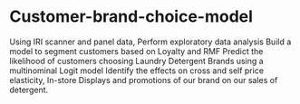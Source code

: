 # Customer-brand-choice-model
Using IRI scanner and panel data, Perform exploratory data analysis Build a model to segment customers based on Loyalty and RMF Predict the likelihood of customers choosing Laundry Detergent Brands using a multinominal Logit model Identify the effects on cross and self price elasticity, In-store Displays and promotions of our brand on our sales of detergent.

